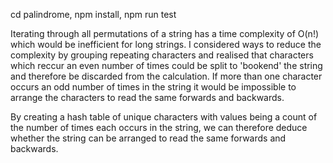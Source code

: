 cd palindrome, npm install, npm run test

Iterating through all permutations of a string has a time complexity of O(n!) which would be inefficient for long strings. I considered ways to reduce the complexity by grouping repeating characters and realised that characters which reccur an even number of times could be split to 'bookend' the string and therefore be discarded from the calculation. If more than one character occurs an odd number of times in the string it would be impossible to arrange the characters to read the same forwards and backwards.

By creating a hash table of unique characters with values being a count of the number of times each occurs in the string, we can therefore deduce whether the string can be arranged to read the same forwards and backwards. 

